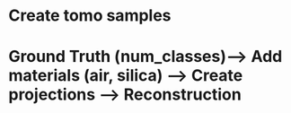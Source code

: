 # Create tomo samples
# Ground Truth (num_classes)-->  Add materials (air, silica) --> Create projections  --> Reconstruction